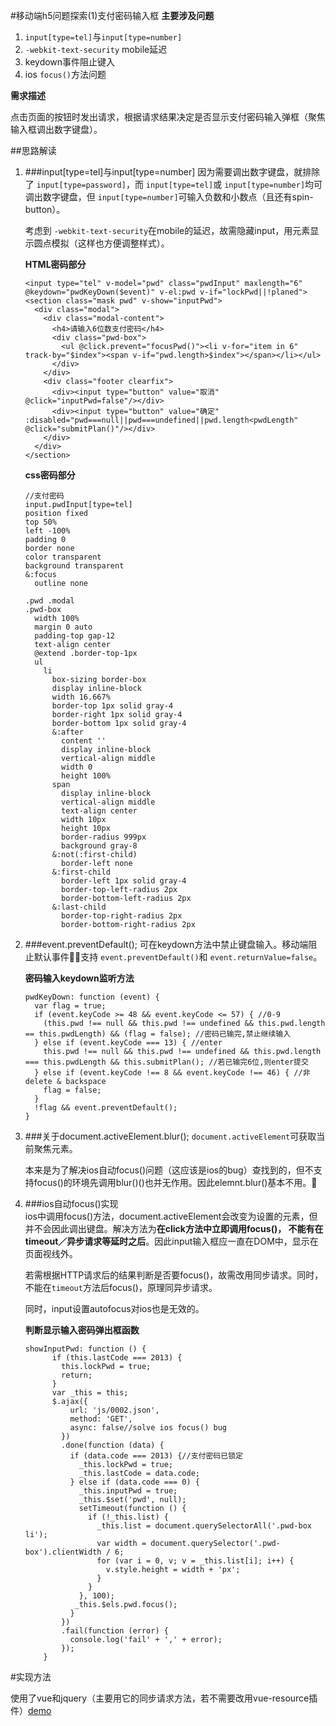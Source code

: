 #移动端h5问题探索(1)支付密码输入框
**主要涉及问题**

1. `input[type=tel]`与`input[type=number]`
2. `-webkit-text-security` mobile延迟
3. keydown事件阻止键入
4. ios `focus()`方法问题

**需求描述**

点击页面的按钮时发出请求，根据请求结果决定是否显示支付密码输入弹框（聚焦输入框调出数字键盘）。

##思路解读
1. ###input[type=tel]与input[type=number]
	因为需要调出数字键盘，就排除了 `input[type=password]`，而 `input[type=tel]`或 `input[type=number]`均可调出数字键盘，但 `input[type=number]`可输入负数和小数点（且还有spin-button）。
	
	考虑到 `-webkit-text-security`在mobile的延迟，故需隐藏input，用元素显示圆点模拟（这样也方便调整样式）。

	**HTML密码部分**

	```
	<input type="tel" v-model="pwd" class="pwdInput" maxlength="6" @keydown="pwdKeyDown($event)" v-el:pwd v-if="lockPwd||!planed">
	<section class="mask pwd" v-show="inputPwd">
	  <div class="modal">
	    <div class="modal-content">
	      <h4>请输入6位数支付密码</h4>
	      <div class="pwd-box">
	        <ul @click.prevent="focusPwd()"><li v-for="item in 6" track-by="$index"><span v-if="pwd.length>$index"></span></li></ul>
	      </div>
	    </div>
	    <div class="footer clearfix">
	      <div><input type="button" value="取消" @click="inputPwd=false"/></div>
	      <div><input type="button" value="确定" :disabled="pwd===null||pwd===undefined||pwd.length<pwdLength" @click="submitPlan()"/></div>
	    </div>
	  </div>
	</section>
	```
	**css密码部分**
	
	```
	//支付密码
	input.pwdInput[type=tel]
	position fixed
	top 50%
	left -100%
	padding 0
	border none
	color transparent
	background transparent
	&:focus
	  outline none
	
	.pwd .modal
	.pwd-box
	  width 100%
	  margin 0 auto
	  padding-top gap-12
	  text-align center
	  @extend .border-top-1px
	  ul
	    li
	      box-sizing border-box
	      display inline-block
	      width 16.667%
	      border-top 1px solid gray-4
	      border-right 1px solid gray-4
	      border-bottom 1px solid gray-4
	      &:after
	        content ''
	        display inline-block
	        vertical-align middle
	        width 0
	        height 100%
	      span
	        display inline-block
	        vertical-align middle
	        text-align center
	        width 10px
	        height 10px
	        border-radius 999px
	        background gray-8
	      &:not(:first-child)
	        border-left none
	      &:first-child
	        border-left 1px solid gray-4
	        border-top-left-radius 2px
	        border-bottom-left-radius 2px
	      &:last-child
	        border-top-right-radius 2px
	        border-bottom-right-radius 2px	
	```

2. ###event.preventDefault();
	可在keydown方法中禁止键盘输入。移动端阻止默认事件支持 `event.preventDefault()`和 `event.returnValue=false`。
	
	**密码输入keydown监听方法**
	
	```
	pwdKeyDown: function (event) {
      var flag = true;
      if (event.keyCode >= 48 && event.keyCode <= 57) { //0-9
        (this.pwd !== null && this.pwd !== undefined && this.pwd.length == this.pwdLength) && (flag = false); //密码已输完,禁止继续输入
      } else if (event.keyCode === 13) { //enter
        this.pwd !== null && this.pwd !== undefined && this.pwd.length === this.pwdLength && this.submitPlan(); //若已输完6位,则enter提交
      } else if (event.keyCode !== 8 && event.keyCode !== 46) { //非 delete & backspace
        flag = false;
      }
      !flag && event.preventDefault();
    }
	```
3. ###关于document.activeElement.blur();
	`document.activeElement`可获取当前聚焦元素。

	本来是为了解决ios自动focus()问题（这应该是ios的bug）查找到的，但不支持focus()的环境先调用blur()()也并无作用。因此elemnt.blur()基本不用。
	
4. ###ios自动focus()实现		
	ios中调用focus()方法，document.activeElement会改变为设置的元素，但并不会因此调出键盘。解决方法为**在click方法中立即调用focus()， 不能有在timeout／异步请求等延时之后**。因此input输入框应一直在DOM中，显示在页面视线外。
	
	若需根据HTTP请求后的结果判断是否要focus()，故需改用同步请求。同时，不能在`timeout`方法后focus()，原理同异步请求。
	
	同时，input设置autofocus对ios也是无效的。
	
	**判断显示输入密码弹出框函数**
	
	```
	showInputPwd: function () {
	      if (this.lastCode === 2013) {
	        this.lockPwd = true;
	        return;
	      }
	      var _this = this;
	      $.ajax({
	          url: 'js/0002.json',
	          method: 'GET',
	          async: false//solve ios focus() bug
	        })
	        .done(function (data) {
	          if (data.code === 2013) {//支付密码已锁定
	            _this.lockPwd = true;
	            _this.lastCode = data.code;
	          } else if (data.code === 0) {
	            _this.inputPwd = true;
	            _this.$set('pwd', null);
	            setTimeout(function () {
	              if (!_this.list) {
	                _this.list = document.querySelectorAll('.pwd-box li');
	                var width = document.querySelector('.pwd-box').clientWidth / 6;
	                for (var i = 0, v; v = _this.list[i]; i++) {
	                  v.style.height = width + 'px';
	                }
	              }
	            }, 100);
	           _this.$els.pwd.focus();
	          }
	        })
	        .fail(function (error) {
	          console.log('fail' + ',' + error);
	        });
	    }
	```
	
#实现方法

使用了vue和jquery（主要用它的同步请求方法，若不需要改用vue-resource插件）[demo](https://julielee77.github.io/demo/0002.html)


